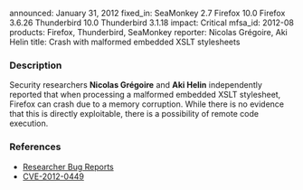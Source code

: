 announced: January 31, 2012
fixed_in: SeaMonkey 2.7
          Firefox 10.0
          Firefox 3.6.26
          Thunderbird 10.0
          Thunderbird 3.1.18
impact: Critical
mfsa_id: 2012-08
products: Firefox, Thunderbird, SeaMonkey
reporter: Nicolas Grégoire, Aki Helin
title: Crash with malformed embedded XSLT stylesheets

<h3>Description</h3>

<p>Security researchers <strong>Nicolas Grégoire</strong> and <strong>Aki
Helin</strong> independently reported that when processing a malformed
embedded XSLT stylesheet, Firefox can crash due to a memory corruption.
While there is no evidence that this is directly exploitable, there is
a possibility of remote code execution.</p>


<h3>References</h3>

<ul>
  <li><a href="https://bugzilla.mozilla.org/buglist.cgi?bug_id=702466,701806">
      Researcher Bug Reports</a></li>
  <li><a href="http://cve.mitre.org/cgi-bin/cvename.cgi?name=CVE-2012-0449" class="ex-ref">CVE-2012-0449</a></li>
</ul>



